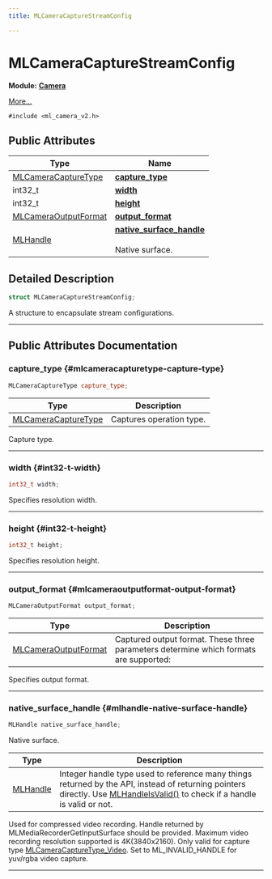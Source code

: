 ```yaml
---
title: MLCameraCaptureStreamConfig

---
```


# MLCameraCaptureStreamConfig

**Module:** **[Camera](/versioned_docs/version-31-Aug-2023/api-ref/api/Modules/group___camera/group___camera.md)**



 [More...](#detailed-description)


`#include <ml_camera_v2.h>`

## Public Attributes

| Type           | Name           |
| -------------- | -------------- |
| [MLCameraCaptureType](/versioned_docs/version-31-Aug-2023/api-ref/api/Modules/group___camera/group___camera.md#enums-mlcameracapturetype) | **[capture_type](/versioned_docs/version-31-Aug-2023/api-ref/api/Modules/group___camera/struct_m_l_camera_capture_stream_config.md#mlcameracapturetype-capture-type)**  |
| int32_t | **[width](/versioned_docs/version-31-Aug-2023/api-ref/api/Modules/group___camera/struct_m_l_camera_capture_stream_config.md#int32-t-width)**  |
| int32_t | **[height](/versioned_docs/version-31-Aug-2023/api-ref/api/Modules/group___camera/struct_m_l_camera_capture_stream_config.md#int32-t-height)**  |
| [MLCameraOutputFormat](/versioned_docs/version-31-Aug-2023/api-ref/api/Modules/group___camera/group___camera.md#enums-mlcameraoutputformat) | **[output_format](/versioned_docs/version-31-Aug-2023/api-ref/api/Modules/group___camera/struct_m_l_camera_capture_stream_config.md#mlcameraoutputformat-output-format)**  |
| [MLHandle](/versioned_docs/version-31-Aug-2023/api-ref/api/Modules/group___platform/group___platform.md#uint64-t-mlhandle) | **[native_surface_handle](/versioned_docs/version-31-Aug-2023/api-ref/api/Modules/group___camera/struct_m_l_camera_capture_stream_config.md#mlhandle-native-surface-handle)** <br></br>Native surface.  |

## Detailed Description

```cpp
struct MLCameraCaptureStreamConfig;
```


A structure to encapsulate stream configurations. 





-----------
## Public Attributes Documentation

### capture_type {#mlcameracapturetype-capture-type}

```cpp
MLCameraCaptureType capture_type;
```



| Type | Description |
|--|--|
| [MLCameraCaptureType](/versioned_docs/version-31-Aug-2023/api-ref/api/Modules/group___camera/group___camera.md#enums-mlcameracapturetype) | Captures operation type.  |


Capture type. 





-----------

### width {#int32-t-width}

```cpp
int32_t width;
```


Specifies resolution width. 





-----------

### height {#int32-t-height}

```cpp
int32_t height;
```


Specifies resolution height. 





-----------

### output_format {#mlcameraoutputformat-output-format}

```cpp
MLCameraOutputFormat output_format;
```



| Type | Description |
|--|--|
| [MLCameraOutputFormat](/versioned_docs/version-31-Aug-2023/api-ref/api/Modules/group___camera/group___camera.md#enums-mlcameraoutputformat) | Captured output format. These three parameters determine which formats are supported:  |


Specifies output format. 





-----------

### native_surface_handle {#mlhandle-native-surface-handle}

```cpp
MLHandle native_surface_handle;
```

Native surface. 


| Type | Description |
|--|--|
| [MLHandle](/versioned_docs/version-31-Aug-2023/api-ref/api/Modules/group___platform/group___platform.md#uint64-t-mlhandle) | Integer handle type used to reference many things returned by the API, instead of returning pointers directly. Use [MLHandleIsValid()](/versioned_docs/version-31-Aug-2023/api-ref/api/Modules/group___platform/group___platform.md#bool-mlhandleisvalid) to check if a handle is valid or not.  |


Used for compressed video recording. Handle returned by MLMediaRecorderGetInputSurface should be provided. Maximum video recording resolution supported is 4K(3840x2160). Only valid for capture type [MLCameraCaptureType_Video](/versioned_docs/version-31-Aug-2023/api-ref/api/Modules/group___camera/group___camera.md#enums-mlcameracapturetype-video). Set to ML_INVALID_HANDLE for yuv/rgba video capture. 





-----------


